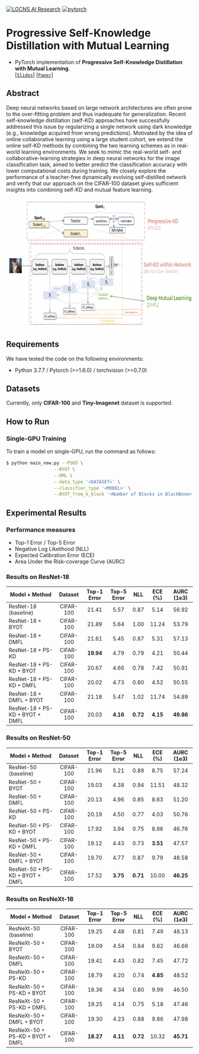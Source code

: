 [![LGCNS AI Research](https://img.shields.io/badge/lgcns-ai%20research-red)](https://www.lgcns.com/En/Home)
[![pytorch](https://img.shields.io/badge/pytorch-1.6.0-%2523ee4c2c.svg)](https://pytorch.org/)

# Progressive Self-Knowledge Distillation with Mutual Learning
* PyTorch implementation of **Progressive Self-Knowledge Distillation with Mutual Learning**.  
[[`Slides`](https://docs.google.com/presentation/d/1V0aSEbBalg8lnKeg6NVcS9FPs3CAw2xy/edit?usp=sharing&ouid=104359145724275927049&rtpof=true&sd=true)] [[`Paper`](https://github.com/s6007541/Progressive-Self-Knowledge-Distillation-with-Mutual-Learning/blob/main/pdf_files/PSKD_ML.pdf)] 

## Abstract
Deep neural networks based on large network architectures are often prone to the over-fitting problem and thus inadequate for generalization. Recent self-knowledge distillation (self-KD) approaches have successfully addressed this issue by regularizing a single network using dark knowledge (e.g., knowledge acquired from wrong predictions). Motivated by the idea of online collaborative learning using a large student cohort, we extend the online self-KD methods by combining the two learning schemes as in real-world learning environments. We seek to mimic the real-world self- and collaborative-learning strategies in deep neural networks for the image classification task, aimed to better predict the classification accuracy with lower computational costs during training. We closely explore the performance of a teacher-free dynamically evolving self-distilled network and verify that our approach on the CIFAR-100 dataset gives sufficient insights into combining self-KD and mutual feature learning.
<p align="center">
<img src="image/overview.png" height=350>
</p>

## Requirements
We have tested the code on the following environments: 
* Python 3.7.7 / Pytorch (>=1.6.0) / torchvision (>=0.7.0)

## Datasets
Currently, only **CIFAR-100** and **Tiny-Imagenet** dataset is supported.

## How to Run
### Single-GPU Training
To train a model on single-GPU, run the command as follows:
```bash
$ python main_new.py --PSKD \
                  --BYOT \
                  --DML \
                  --data_type '<DATASET>' \
                  --classifier_type '<MODEL>' \
                  --BYOT_from_k_block '<Number of Blocks in BlackBone>'\

```




## Experimental Results
### Performance measures
* Top-1 Error / Top-5 Error
* Negative Log Likelihood (NLL)
* Expected Calibration Error (ECE)
* Area Under the Risk-coverage Curve (AURC)

### Results on ResNet-18

| Model + Method                               | Dataset   | Top-1 Error | Top-5 Error | NLL      | ECE (%)  | AURC (1e3)|
|----------------------------------------------|:---------:|:-----------:|:-----------:|:--------:|:--------:|:---------:|
| ResNet-18 (baseline)                         | CIFAR-100 | 21.41       | 5.57        | 0.87     | 5.14     | 56.92     |
| ResNet-18 + BYOT                             | CIFAR-100 | 21.89       | 5.64        | 1.00     | 11.24    | 53.79     |
| ResNet-18 + DMFL                             | CIFAR-100 | 21.61       | 5.45        | 0.87     | 5.31     | 57.13     |
| ResNet-18 + PS-KD                            | CIFAR-100 | **19.94**   | 4.79        | 0.79     | 4.21     | 50.44     |
| ResNet-18 + PS-KD + BYOT                     | CIFAR-100 | 20.67       | 4.66        | 0.78     | 7.42     | 50.91     |
| ResNet-18 + PS-KD + DMFL                     | CIFAR-100 | 20.02       | 4.73        | 0.80     | 4.52     | 50.55     |
| ResNet-18 + DMFL  + BYOT                     | CIFAR-100 | 21.18       | 5.47        | 1.02     | 11.74    | 54.89     |
| ResNet-18 + PS-KD + BYOT + DMFL              | CIFAR-100 | 20.03       | **4.16**    | **0.72** | **4.15** | **49.86** |

### Results on ResNet-50

| Model + Method                               | Dataset   | Top-1 Error | Top-5 Error | NLL      | ECE (%)  | AURC (1e3)|
|----------------------------------------------|:---------:|:-----------:|:-----------:|:--------:|:--------:|:---------:|
| ResNet-50 (baseline)                         | CIFAR-100 | 21.96       | 5.21        | 0.89     | 8.75     | 57.24     |
| ResNet-50 + BYOT                             | CIFAR-100 | 19.03       | 4.38        | 0.94     | 11.51    | 48.32     |
| ResNet-50 + DMFL                             | CIFAR-100 | 20.13       | 4.96        | 0.85     | 8.63     | 51.20     |
| ResNet-50 + PS-KD                            | CIFAR-100 | 20.19       | 4.50        | 0.77     | 4.03     | 50.76     |
| ResNet-50 + PS-KD + BYOT                     | CIFAR-100 | 17.92       | 3.94        | 0.75     | 8.96     | 46.76     |
| ResNet-50 + PS-KD + DMFL                     | CIFAR-100 | 19.12       | 4.43        | 0.73     | **3.51** | 47.57     |
| ResNet-50 + DMFL  + BYOT                     | CIFAR-100 | 19.70       | 4.77        | 0.87     | 9.79     | 48.58     |
| ResNet-50 + PS-KD + BYOT + DMFL              | CIFAR-100 | 17.52       | **3.75**    | **0.71** | 10.00    | **46.25** |


### Results on ResNeXt-18

| Model + Method                               | Dataset   | Top-1 Error | Top-5 Error | NLL      | ECE (%)  | AURC (1e3)|
|----------------------------------------------|:---------:|:-----------:|:-----------:|:--------:|:--------:|:---------:|
| ResNeXt-50 (baseline)                        | CIFAR-100 | 19.25       | 4.48        | 0.81     | 7.49     | 48.13     |
| ResNeXt-50 + BYOT                            | CIFAR-100 | 19.09       | 4.54        | 0.84     | 9.62     | 46.66     |
| ResNeXt-50 + DMFL                            | CIFAR-100 | 19.41       | 4.43        | 0.82     | 7.45     | 47.72     |
| ResNeXt-50 + PS-KD                           | CIFAR-100 | 18.79       | 4.20        | 0.74     | **4.85** | 48.52     |
| ResNeXt-50 + PS-KD + BYOT                    | CIFAR-100 | 18.36       | 4.34        | 0.80     | 9.99     | 46.50     |
| ResNeXt-50 + PS-KD + DMFL                    | CIFAR-100 | 19.25       | 4.14        | 0.75     | 5.18     | 47.46     |
| ResNeXt-50 + DMFL  + BYOT                    | CIFAR-100 | 19.30       | 4.23        | 0.88     | 9.86     | 47.98     |
| ResNeXt-50 + PS-KD + BYOT + DMFL             | CIFAR-100 | **18.27**   | **4.11**    | **0.72** | 10.32    | **45.71** |

